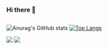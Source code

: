 ### Hi there 👋

##

  ![Anurag's GitHub stats](https://github-readme-stats.vercel.app/api?username=Apolref&show_icons=true&theme=gruvbox&size_weight=0.5&count_weight=0.5)
  [![Top Langs](https://github-readme-stats.vercel.app/api/top-langs/?username=Apolref&layout=donut&theme=gruvbox)](https://github.com/anuraghazra/github-readme-stats)

<div>
  <a href = "mailto:alelopfer@usp.br"><img src="https://img.shields.io/badge/-Gmail-%23333?style=for-the-badge&logo=gmail&logoColor=white" target="_blank"></a>
  <a href="https://www.linkedin.com/in/alexandre-lopes-50bb0529a/" target="_blank"><img src="https://img.shields.io/badge/-LinkedIn-%230077B5?style=for-the-badge&logo=linkedin&logoColor=white" target="_blank"></a> 
  </div>
